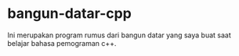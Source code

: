 # bangun-datar-cpp
Ini merupakan program rumus dari bangun datar yang saya buat saat belajar bahasa pemograman c++.
